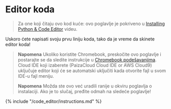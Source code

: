 # Editor koda

> Za one koji čitaju ovo kod kuće: ovo poglavlje je pokriveno u [Installing Python & Code Editor](https://www.youtube.com/watch?v=pVTaqzKZCdA&t=4m43s) videu.

Uskoro ćete napisati svoju prvu liniju koda, tako da je vreme da skinete editor koda!

> **Napomena** Ukoliko koristite Chromebook, preskočite ovo poglavlje i postarajte se da sledite instrukcije u [Chromebook podešavanjima](../chromebook_setup/README.md). Cloud IDE koji izaberete (PaizaCloud Cloud IDE or AWS Cloud9) uključuje editor koji će se automatski uključiti kada otvorite fajl u svom IDE-u fajl meniju.
> 
> **Napomena** Možda ste ovo već uradili ranije u okviru poglavlja o instalaciji. Ako je to slučaj, pređite odmah na sledeće poglavlje!

{% include "/code_editor/instructions.md" %}